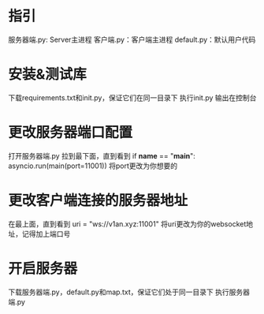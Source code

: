# 指引
服务器端.py: Server主进程
客户端.py：客户端主进程
default.py：默认用户代码
 
# 安装&测试库
下载requirements.txt和init.py，保证它们在同一目录下
执行init.py
输出在控制台

# 更改服务器端口配置
打开服务器端.py
拉到最下面，直到看到
if __name__ == "__main__":
    asyncio.run(main(port=11001))
将port更改为你想要的

# 更改客户端连接的服务器地址
在最上面，直到看到
uri = "ws://v1an.xyz:11001"
将uri更改为你的websocket地址，记得加上端口号

# 开启服务器
下载服务器端.py，default.py和map.txt，保证它们处于同一目录下
执行服务器端.py
